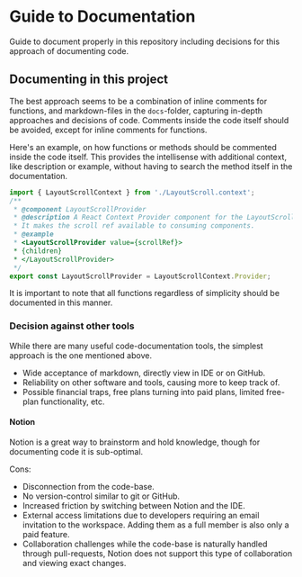 # Guide to Documentation
Guide to document properly in this repository including decisions for this approach of documenting code. 

## Documenting in this project
The best approach seems to be a combination of inline comments for functions, and markdown-files in the `docs`-folder, capturing in-depth approaches and decisions of code. Comments inside the code itself should be avoided, except for inline comments for functions.

Here's an example, on how functions or methods should be commented inside the code itself. This provides the intellisense with additional context, like description or example, without having to search the method itself in the documentation.
```ts
import { LayoutScrollContext } from './LayoutScroll.context';
/**
 * @component LayoutScrollProvider
 * @description A React Context Provider component for the LayoutScrollContext.
 * It makes the scroll ref available to consuming components.
 * @example
 * <LayoutScrollProvider value={scrollRef}>
 * {children}
 * </LayoutScrollProvider>
 */
export const LayoutScrollProvider = LayoutScrollContext.Provider;
```

It is important to note that all functions regardless of simplicity should be documented in this manner. 

### Decision against other tools
While there are many useful code-documentation tools, the simplest approach is the one mentioned above. 
- Wide acceptance of markdown, directly view in IDE or on GitHub. 
- Reliability on other software and tools, causing more to keep track of. 
- Possible financial traps, free plans turning into paid plans, limited free-plan functionality, etc.

#### Notion
Notion is a great way to brainstorm and hold knowledge, though for documenting code it is sub-optimal. 

Cons:
- Disconnection from the code-base. 
- No version-control similar to git or GitHub.
- Increased friction by switching between Notion and the IDE. 
- External access limitations due to developers requiring an email invitation to the workspace. Adding them as a full member is also only a paid feature. 
- Collaboration challenges while the code-base is naturally handled through pull-requests, Notion does not support this type of collaboration and viewing exact changes. 